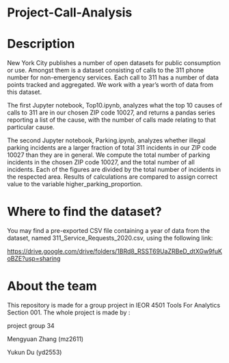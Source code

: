 # Project-Call-Analysis

# Description
New York City publishes a number of open datasets for public consumption or use. Amongst them is a dataset consisting of calls to the 311 phone number for non-emergency services. Each call to 311 has a number of data points tracked and aggregated. We work with a year’s worth of data from this dataset.

The first Jupyter notebook, Top10.ipynb, analyzes what the top 10 causes of calls to 311 are in our chosen ZIP code 10027, and returns a pandas series reporting a list of the cause, with the number of calls made relating to that particular cause.

The second Jupyter notebook, Parking.ipynb, analyzes whether illegal parking incidents are a larger fraction of total 311 incidents in our ZIP code 10027 than they are in general. We compute the total number of parking incidents in the chosen ZIP code 10027, and the total number of all incidents. Each of the figures are divided by the total number of incidents in the respected area. Results of calculations are compared to assign correct value to the variable higher_parking_proportion.

# Where to find the dataset?
You may find a pre-exported CSV file containing a year of data from the dataset, named 311_Service_Requests_2020.csv, using the following link:

https://drive.google.com/drive/folders/1BRd8_RSST69UaZRBeD_dtXGw9fuKoBZE?usp=sharing

# About the team
This repository is made for a group project in IEOR 4501 Tools For Analytics Section 001. The whole project is made by :

project group 34

Mengyuan Zhang (mz2611)

Yukun Du (yd2553)
